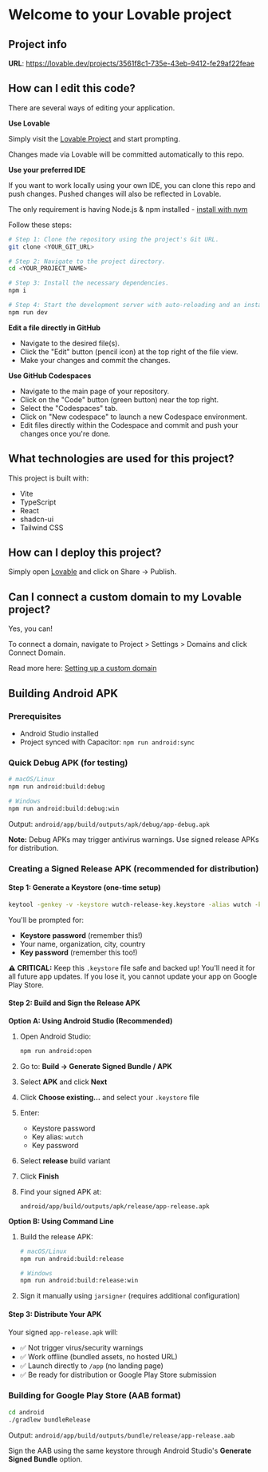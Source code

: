 # Welcome to your Lovable project

## Project info

**URL**: https://lovable.dev/projects/3561f8c1-735e-43eb-9412-fe29af22feae

## How can I edit this code?

There are several ways of editing your application.

**Use Lovable**

Simply visit the [Lovable Project](https://lovable.dev/projects/3561f8c1-735e-43eb-9412-fe29af22feae) and start prompting.

Changes made via Lovable will be committed automatically to this repo.

**Use your preferred IDE**

If you want to work locally using your own IDE, you can clone this repo and push changes. Pushed changes will also be reflected in Lovable.

The only requirement is having Node.js & npm installed - [install with nvm](https://github.com/nvm-sh/nvm#installing-and-updating)

Follow these steps:

```sh
# Step 1: Clone the repository using the project's Git URL.
git clone <YOUR_GIT_URL>

# Step 2: Navigate to the project directory.
cd <YOUR_PROJECT_NAME>

# Step 3: Install the necessary dependencies.
npm i

# Step 4: Start the development server with auto-reloading and an instant preview.
npm run dev
```

**Edit a file directly in GitHub**

- Navigate to the desired file(s).
- Click the "Edit" button (pencil icon) at the top right of the file view.
- Make your changes and commit the changes.

**Use GitHub Codespaces**

- Navigate to the main page of your repository.
- Click on the "Code" button (green button) near the top right.
- Select the "Codespaces" tab.
- Click on "New codespace" to launch a new Codespace environment.
- Edit files directly within the Codespace and commit and push your changes once you're done.

## What technologies are used for this project?

This project is built with:

- Vite
- TypeScript
- React
- shadcn-ui
- Tailwind CSS

## How can I deploy this project?

Simply open [Lovable](https://lovable.dev/projects/3561f8c1-735e-43eb-9412-fe29af22feae) and click on Share -> Publish.

## Can I connect a custom domain to my Lovable project?

Yes, you can!

To connect a domain, navigate to Project > Settings > Domains and click Connect Domain.

Read more here: [Setting up a custom domain](https://docs.lovable.dev/features/custom-domain#custom-domain)

## Building Android APK

### Prerequisites
- Android Studio installed
- Project synced with Capacitor: `npm run android:sync`

### Quick Debug APK (for testing)
```bash
# macOS/Linux
npm run android:build:debug

# Windows
npm run android:build:debug:win
```
Output: `android/app/build/outputs/apk/debug/app-debug.apk`

**Note:** Debug APKs may trigger antivirus warnings. Use signed release APKs for distribution.

### Creating a Signed Release APK (recommended for distribution)

#### Step 1: Generate a Keystore (one-time setup)
```bash
keytool -genkey -v -keystore wutch-release-key.keystore -alias wutch -keyalg RSA -keysize 2048 -validity 10000
```

You'll be prompted for:
- **Keystore password** (remember this!)
- Your name, organization, city, country
- **Key password** (remember this too!)

**⚠️ CRITICAL:** Keep this `.keystore` file safe and backed up! You'll need it for all future app updates. If you lose it, you cannot update your app on Google Play Store.

#### Step 2: Build and Sign the Release APK

**Option A: Using Android Studio (Recommended)**
1. Open Android Studio:
   ```bash
   npm run android:open
   ```

2. Go to: **Build → Generate Signed Bundle / APK**

3. Select **APK** and click **Next**

4. Click **Choose existing...** and select your `.keystore` file

5. Enter:
   - Keystore password
   - Key alias: `wutch`
   - Key password

6. Select **release** build variant

7. Click **Finish**

8. Find your signed APK at:
   ```
   android/app/build/outputs/apk/release/app-release.apk
   ```

**Option B: Using Command Line**
1. Build the release APK:
   ```bash
   # macOS/Linux
   npm run android:build:release
   
   # Windows
   npm run android:build:release:win
   ```

2. Sign it manually using `jarsigner` (requires additional configuration)

#### Step 3: Distribute Your APK
Your signed `app-release.apk` will:
- ✅ Not trigger virus/security warnings
- ✅ Work offline (bundled assets, no hosted URL)
- ✅ Launch directly to `/app` (no landing page)
- ✅ Be ready for distribution or Google Play Store submission

### Building for Google Play Store (AAB format)
```bash
cd android
./gradlew bundleRelease
```
Output: `android/app/build/outputs/bundle/release/app-release.aab`

Sign the AAB using the same keystore through Android Studio's **Generate Signed Bundle** option.

